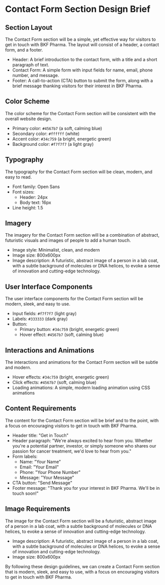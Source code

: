 **Contact Form Section Design Brief**
=====================================

**Section Layout**
---------------

The Contact Form section will be a simple, yet effective way for visitors to get in touch with BKF Pharma. The layout will consist of a header, a contact form, and a footer.

* Header: A brief introduction to the contact form, with a title and a short paragraph of text.
* Contact Form: A simple form with input fields for name, email, phone number, and message.
* Footer: A call-to-action (CTA) button to submit the form, along with a brief message thanking visitors for their interest in BKF Pharma.

**Color Scheme**
---------------

The color scheme for the Contact Form section will be consistent with the overall website design.

* Primary color: `#4567b7` (a soft, calming blue)
* Secondary color: `#ffffff` (white)
* Accent color: `#34c759` (a bright, energetic green)
* Background color: `#f7f7f7` (a light gray)

**Typography**
-------------

The typography for the Contact Form section will be clean, modern, and easy to read.

* Font family: Open Sans
* Font sizes:
	+ Header: 24px
	+ Body text: 16px
* Line height: 1.5

**Imagery**
---------

The imagery for the Contact Form section will be a combination of abstract, futuristic visuals and images of people to add a human touch.

* Image style: Minimalist, clean, and modern
* Image size: 800x600px
* Image description: A futuristic, abstract image of a person in a lab coat, with a subtle background of molecules or DNA helices, to evoke a sense of innovation and cutting-edge technology.

**User Interface Components**
-----------------------------

The user interface components for the Contact Form section will be modern, sleek, and easy to use.

* Input fields: `#f7f7f7` (light gray)
* Labels: `#333333` (dark gray)
* Button:
	+ Primary button: `#34c759` (bright, energetic green)
	+ Hover effect: `#4567b7` (soft, calming blue)

**Interactions and Animations**
-----------------------------

The interactions and animations for the Contact Form section will be subtle and modern.

* Hover effects: `#34c759` (bright, energetic green)
* Click effects: `#4567b7` (soft, calming blue)
* Loading animations: A simple, modern loading animation using CSS animations

**Content Requirements**
-------------------------

The content for the Contact Form section will be brief and to the point, with a focus on encouraging visitors to get in touch with BKF Pharma.

* Header title: "Get in Touch"
* Header paragraph: "We're always excited to hear from you. Whether you're a potential partner, investor, or simply someone who shares our passion for cancer treatment, we'd love to hear from you."
* Form labels:
	+ Name: "Your Name"
	+ Email: "Your Email"
	+ Phone: "Your Phone Number"
	+ Message: "Your Message"
* CTA button: "Send Message"
* Footer message: "Thank you for your interest in BKF Pharma. We'll be in touch soon!"

**Image Requirements**
---------------------

The image for the Contact Form section will be a futuristic, abstract image of a person in a lab coat, with a subtle background of molecules or DNA helices, to evoke a sense of innovation and cutting-edge technology.

* Image description: A futuristic, abstract image of a person in a lab coat, with a subtle background of molecules or DNA helices, to evoke a sense of innovation and cutting-edge technology.
* Image size: 800x600px

By following these design guidelines, we can create a Contact Form section that is modern, sleek, and easy to use, with a focus on encouraging visitors to get in touch with BKF Pharma.